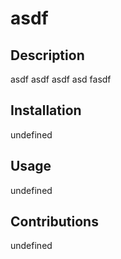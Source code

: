 # asdf

## Description

asdf asdf asdf asd fasdf

## Installation

undefined

## Usage

undefined

## Contributions

undefined
